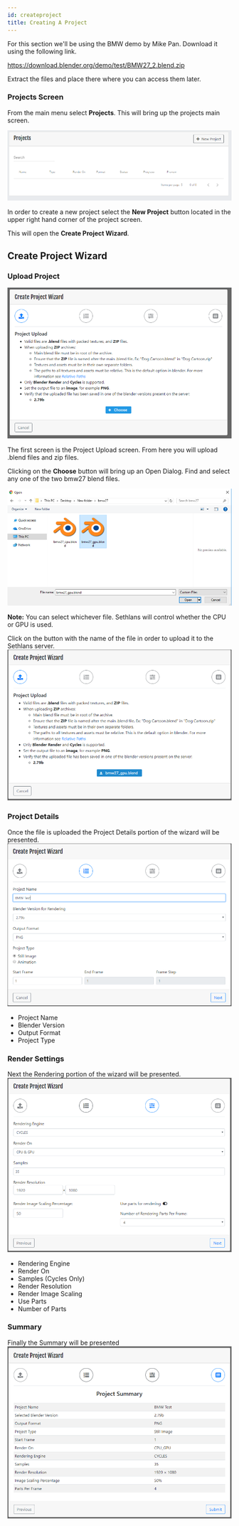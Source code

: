 ```yaml
---
id: createproject
title: Creating A Project
---
```

For this section we'll be using the BMW demo by Mike Pan. Download it using the following link.

https://download.blender.org/demo/test/BMW27_2.blend.zip

Extract the files and place there where you can access them later.

### Projects Screen
From the main menu select **Projects**. This will bring up the projects main screen.

![projects](assets/projects/inital_projects.PNG)

In order to create a new project select the **New Project** button located in the upper right hand corner of the project screen.

This will open the **Create Project Wizard**.

## Create Project Wizard
### Upload Project
![create_wizard](assets/projects/create_project_wiz_1.PNG)

The first screen is the Project Upload screen.  From here you will upload .blend files and zip files.

Clicking on the **Choose** button will bring up an Open Dialog.  Find and select any one of the two bmw27 blend files.

![selection](assets/projects/files2.PNG)

**Note:** You can select whichever file. Sethlans will control whether the CPU or GPU is used.

Click on the button with the name of the file in order to upload it to the Sethlans server.
![create_wizard](assets/projects/create_project_wiz_2.PNG)

### Project Details
Once the file is uploaded the Project Details portion of the wizard will be presented.
![create_wizard](assets/projects/create_project_wiz_3.PNG)
* Project Name
* Blender Version
* Output Format
* Project Type

### Render Settings
Next the Rendering portion of the wizard will be presented.
![create_wizard](assets/projects/create_project_wiz_4.PNG)
* Rendering Engine
* Render On
* Samples (Cycles Only)
* Render Resolution
* Render Image Scaling
* Use Parts
* Number of Parts

### Summary
Finally the Summary will be presented
![create_wizard](assets/projects/create_project_wiz_5.PNG)



